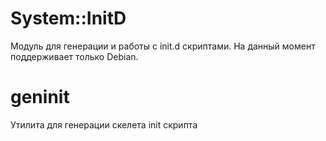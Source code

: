 # System::InitD

Модуль для генерации и работы с init.d скриптами.
На данный момент поддерживает только Debian.

# geninit

Утилита для генерации скелета init скрипта
